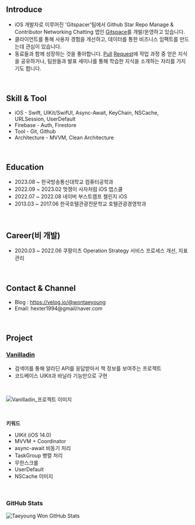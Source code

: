 ## Introduce
- iOS 개발자로 이루어진 'Gitspacer'팀에서 Github Star Repo Manage & Contributor Networking Chatting 앱인 [Gitspace](https://apps.apple.com/kr/app/gitspace/id6446034470)를 개발/운영하고 있습니다.
- 클라이언트를 통해 사용자 경험을 개선하고, 데이터를 통한 비즈니스 임팩트를 만드는데 관심이 있습니다.
- 동료들과 함께 성장하는 것을 좋아합니다. [Pull](https://github.com/APPSCHOOL1-REPO/finalproject-gitspace/pull/430) [Request](https://github.com/APPSCHOOL1-REPO/finalproject-gitspace/pull/452)에 작업 과정 중 얻은 지식을 공유하거나, 팀원들과 발표 세미나를 통해 학습한 지식을 소개하는 자리를 가지기도 합니다.

<br/>

## Skill & Tool
- iOS - Swift, UIKit/SwifUI, Async-Await, KeyChain, NSCache, URLSession, UserDefault
- Firebase - Auth, Firestore
- Tool - Git, Github
- Architecture - MVVM, Clean Architecture

<br/>

## Education
- 2023.08 ~ 한국방송통신대학교 컴퓨터공학과
- 2022.09 ~ 2023.02 멋쟁이 사자처럼 iOS 앱스쿨
- 2022.07 ~ 2022.08 네이버 부스트캠프 챌린지 iOS
- 2013.03 ~ 2017.06 한국호텔관광전문학교 호텔관광경영학과

<br/>

## Career(비 개발)
- 2020.03 ~ 2022.06 쿠팡이츠 Operation Strategy 서비스 프로세스 개선, 지표 관리

<br/>

## Contact & Channel
- Blog : https://velog.io/@wontaeyoung
- Email: hexter1994@gmail/naver.com

<br/>

## Project

### [Vanilladin](https://github.com/wontaeyoung/vanilladin)

- 검색어를 통해 알라딘 API를 응답받아서 책 정보를 보여주는 프로젝트
- 코드베이스 UIKit과 바닐라 기능만으로 구현

<br>

![Vanilladin_프로젝트 이미지](https://github.com/wontaeyoung/wontaeyoung/assets/45925685/96f803c4-e3a9-497f-a1af-1ce086ff0fdc)

<br>

**키워드**
  - UIKit (iOS 14.0)
  - MVVM + Coordinator
  - async-await 비동기 처리
  - TaskGroup 병렬 처리
  - 무한스크롤
  - UserDefault
  - NSCache 이미지

<br/>

### GitHub Stats

<img align="left" alt="Taeyoung Won GitHub Stats" src="https://github-readme-stats.vercel.app/api?username=wontaeyoung"/>



